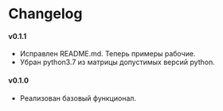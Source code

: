 # Changelog

#### v0.1.1
- Исправлен README.md. Теперь примеры рабочие.
- Убран python3.7 из матрицы допустимых версий python.

#### v0.1.0
- Реализован базовый функционал.